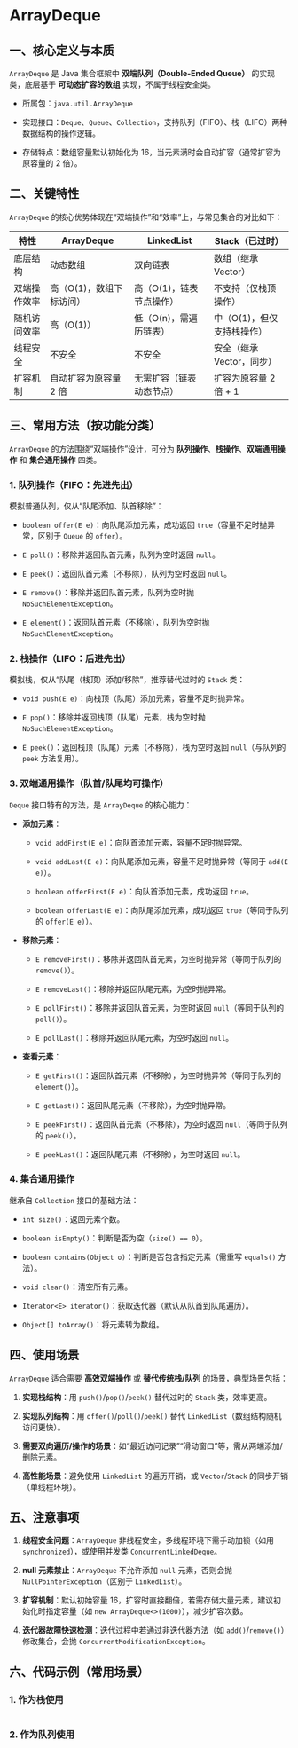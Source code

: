 # ArrayDeque

## 一、核心定义与本质



`ArrayDeque` 是 Java 集合框架中 **双端队列（Double-Ended Queue）** 的实现类，底层基于 **可动态扩容的数组** 实现，不属于线程安全类。



- 所属包：`java.util.ArrayDeque`

- 实现接口：`Deque`、`Queue`、`Collection`，支持队列（FIFO）、栈（LIFO）两种数据结构的操作逻辑。

- 存储特点：数组容量默认初始化为 16，当元素满时会自动扩容（通常扩容为原容量的 2 倍）。



## 二、关键特性



`ArrayDeque` 的核心优势体现在“双端操作”和“效率”上，与常见集合的对比如下：



|特性|ArrayDeque|LinkedList|Stack（已过时）|
|---|---|---|---|
|底层结构|动态数组|双向链表|数组（继承 Vector）|
|双端操作效率|高（O(1)，数组下标访问）|高（O(1)，链表节点操作）|不支持（仅栈顶操作）|
|随机访问效率|高（O(1)）|低（O(n)，需遍历链表）|中（O(1)，但仅支持栈操作）|
|线程安全|不安全|不安全|安全（继承 Vector，同步）|
|扩容机制|自动扩容为原容量 2 倍|无需扩容（链表动态节点）|扩容为原容量 2 倍 + 1|


## 三、常用方法（按功能分类）



`ArrayDeque` 的方法围绕“双端操作”设计，可分为 **队列操作**、**栈操作**、**双端通用操作** 和 **集合通用操作** 四类。



### 1. 队列操作（FIFO：先进先出）



模拟普通队列，仅从“队尾添加、队首移除”：



- `boolean offer(E e)`：向队尾添加元素，成功返回 `true`（容量不足时抛异常，区别于 `Queue` 的 `offer`）。

- `E poll()`：移除并返回队首元素，队列为空时返回 `null`。

- `E peek()`：返回队首元素（不移除），队列为空时返回 `null`。

- `E remove()`：移除并返回队首元素，队列为空时抛 `NoSuchElementException`。

- `E element()`：返回队首元素（不移除），队列为空时抛 `NoSuchElementException`。



### 2. 栈操作（LIFO：后进先出）



模拟栈，仅从“队尾（栈顶）添加/移除”，推荐替代过时的 `Stack` 类：



- `void push(E e)`：向栈顶（队尾）添加元素，容量不足时抛异常。

- `E pop()`：移除并返回栈顶（队尾）元素，栈为空时抛 `NoSuchElementException`。

- `E peek()`：返回栈顶（队尾）元素（不移除），栈为空时返回 `null`（与队列的 `peek` 方法复用）。



### 3. 双端通用操作（队首/队尾均可操作）



`Deque` 接口特有的方法，是 `ArrayDeque` 的核心能力：



- **添加元素**：

    - `void addFirst(E e)`：向队首添加元素，容量不足时抛异常。

    - `void addLast(E e)`：向队尾添加元素，容量不足时抛异常（等同于 `add(E e)`）。

    - `boolean offerFirst(E e)`：向队首添加元素，成功返回 `true`。

    - `boolean offerLast(E e)`：向队尾添加元素，成功返回 `true`（等同于队列的 `offer(E e)`）。

- **移除元素**：

    - `E removeFirst()`：移除并返回队首元素，为空时抛异常（等同于队列的 `remove()`）。

    - `E removeLast()`：移除并返回队尾元素，为空时抛异常。

    - `E pollFirst()`：移除并返回队首元素，为空时返回 `null`（等同于队列的 `poll()`）。

    - `E pollLast()`：移除并返回队尾元素，为空时返回 `null`。

- **查看元素**：

    - `E getFirst()`：返回队首元素（不移除），为空时抛异常（等同于队列的 `element()`）。

    - `E getLast()`：返回队尾元素（不移除），为空时抛异常。

    - `E peekFirst()`：返回队首元素（不移除），为空时返回 `null`（等同于队列的 `peek()`）。

    - `E peekLast()`：返回队尾元素（不移除），为空时返回 `null`。



### 4. 集合通用操作



继承自 `Collection` 接口的基础方法：



- `int size()`：返回元素个数。

- `boolean isEmpty()`：判断是否为空（`size() == 0`）。

- `boolean contains(Object o)`：判断是否包含指定元素（需重写 `equals()` 方法）。

- `void clear()`：清空所有元素。

- `Iterator<E> iterator()`：获取迭代器（默认从队首到队尾遍历）。

- `Object[] toArray()`：将元素转为数组。



## 四、使用场景



`ArrayDeque` 适合需要 **高效双端操作** 或 **替代传统栈/队列** 的场景，典型场景包括：



1. **实现栈结构**：用 `push()`/`pop()`/`peek()` 替代过时的 `Stack` 类，效率更高。

2. **实现队列结构**：用 `offer()`/`poll()`/`peek()` 替代 `LinkedList`（数组结构随机访问更快）。

3. **需要双向遍历/操作的场景**：如“最近访问记录”“滑动窗口”等，需从两端添加/删除元素。

4. **高性能场景**：避免使用 `LinkedList` 的遍历开销，或 `Vector`/`Stack` 的同步开销（单线程环境）。



## 五、注意事项



1. **线程安全问题**：`ArrayDeque` 非线程安全，多线程环境下需手动加锁（如用 `synchronized`），或使用并发类 `ConcurrentLinkedDeque`。

2. **null 元素禁止**：`ArrayDeque` 不允许添加 `null` 元素，否则会抛 `NullPointerException`（区别于 `LinkedList`）。

3. **扩容机制**：默认初始容量 16，扩容时直接翻倍，若需存储大量元素，建议初始化时指定容量（如 `new ArrayDeque<>(1000)`），减少扩容次数。

4. **迭代器故障快速检测**：迭代过程中若通过非迭代器方法（如 `add()`/`remove()`）修改集合，会抛 `ConcurrentModificationException`。



## 六、代码示例（常用场景）



### 1. 作为栈使用



```Java

```



### 2. 作为队列使用



```Java

```